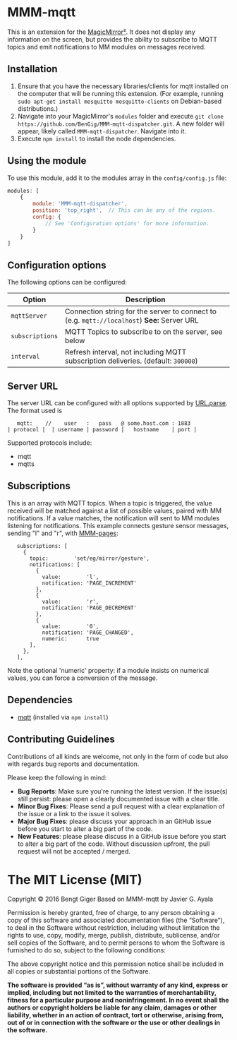 # MMM-mqtt

This is an extension for the [MagicMirror²](https://github.com/MichMich/MagicMirror).  It does not display any information on the screen, but provides the ability to subscribe to MQTT topics and emit notifications to MM modules on messages received.

## Installation
1. Ensure that you have the necessary libraries/clients for mqtt installed on the computer that will be running this extension.  (For example, running `sudo apt-get install mosquitto mosquitto-clients` on Debian-based distributions.)
2. Navigate into your MagicMirror's `modules` folder and execute `git clone https://github.com/BenGig/MMM-mqtt-dispatcher.git`. A new folder will appear, likely called `MMM-mqtt-dispatcher`.  Navigate into it.
3. Execute `npm install` to install the node dependencies.

## Using the module

To use this module, add it to the modules array in the `config/config.js` file:
````javascript
modules: [
	{
		module: 'MMM-mqtt-dispatcher',
		position: 'top_right',	// This can be any of the regions.
		config: {
			// See 'Configuration options' for more information.
		}
	}
]
````

## Configuration options

The following options can be configured:

| Option  | Description  |
|---|---|
| `mqttServer`  | Connection string for the server to connect to (e.g. `mqtt://localhost`) **See:** Server URL  |
| `subscriptions`  | MQTT Topics to subscribe to on the server, see below  |
| `interval`  | Refresh interval, not including MQTT subscription deliveries. (default: `300000`)  |

## Server URL
The server URL can be configured with all options supported by [URL.parse](https://nodejs.org/api/url.html#url_url_strings_and_url_objects). The format used is

```
   mqtt:    //    user   :   pass   @ some.host.com : 1883
| protocol |  | username | password |   hostname    | port |
```

Supported protocols include:
- mqtt
- mqtts

## Subscriptions
This is an array with MQTT topics. When a topic is triggered, the value received will be matched against a list of possible values, paired with MM notifications. If a value matches, the notification will sent to MM modules listening for notifications. This example connects gesture sensor messages, sending "l" and "r", with [MMM-pages](https://github.com/edward-shen/MMM-pages):

```
   subscriptions: [
     {
       topic:        'set/eg/mirror/gesture',
       notifications: [
         {
           value:        'l',
           notification: 'PAGE_INCREMENT'
         },
         {
           value:        'r',
           notification: 'PAGE_DECREMENT'
         },
         {
           value:        '0',
           notification: 'PAGE_CHANGED',
           numeric:      true
       ],
     },
   ],
```
Note the optional 'numeric' property: if a module insists on numerical values, you can force a conversion of the message. 

## Dependencies
- [mqtt](https://www.npmjs.com/package/mqtt) (installed via `npm install`)

## Contributing Guidelines

Contributions of all kinds are welcome, not only in the form of code but also with regards bug reports and documentation.

Please keep the following in mind:

- **Bug Reports**:  Make sure you're running the latest version. If the issue(s) still persist: please open a clearly documented issue with a clear title.
- **Minor Bug Fixes**: Please send a pull request with a clear explanation of the issue or a link to the issue it solves.
- **Major Bug Fixes**: please discuss your approach in an GitHub issue before you start to alter a big part of the code.
- **New Features**: please please discuss in a GitHub issue before you start to alter a big part of the code. Without discussion upfront, the pull request will not be accepted / merged.

The MIT License (MIT)
=====================

Copyright © 2016 Bengt Giger
Based on MMM-mqtt by Javier G. Ayala

Permission is hereby granted, free of charge, to any person
obtaining a copy of this software and associated documentation
files (the “Software”), to deal in the Software without
restriction, including without limitation the rights to use,
copy, modify, merge, publish, distribute, sublicense, and/or sell
copies of the Software, and to permit persons to whom the
Software is furnished to do so, subject to the following
conditions:

The above copyright notice and this permission notice shall be
included in all copies or substantial portions of the Software.

**The software is provided “as is”, without warranty of any kind, express or implied, including but not limited to the warranties of merchantability, fitness for a particular purpose and noninfringement. In no event shall the authors or copyright holders be liable for any claim, damages or other liability, whether in an action of contract, tort or otherwise, arising from, out of or in connection with the software or the use or other dealings in the software.**
